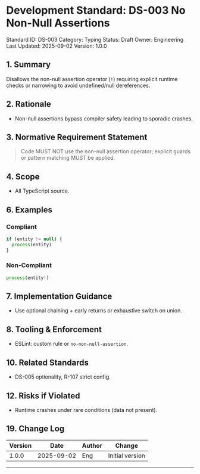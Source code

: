 # Development Standard: DS-003 No Non-Null Assertions

Standard ID: DS-003
Category: Typing
Status: Draft
Owner: Engineering
Last Updated: 2025-09-02
Version: 1.0.0

## 1. Summary

Disallows the non-null assertion operator (`!`) requiring explicit runtime checks or narrowing to avoid undefined/null dereferences.

## 2. Rationale

- Non-null assertions bypass compiler safety leading to sporadic crashes.

## 3. Normative Requirement Statement

> Code MUST NOT use the non-null assertion operator; explicit guards or pattern matching MUST be applied.

## 4. Scope

- All TypeScript source.

## 6. Examples

### Compliant

```ts
if (entity != null) {
  process(entity)
}
```

### Non-Compliant

```ts
process(entity!)
```

## 7. Implementation Guidance

- Use optional chaining + early returns or exhaustive switch on union.

## 8. Tooling & Enforcement

- ESLint: custom rule or `no-non-null-assertion`.

## 10. Related Standards

- DS-005 optionality, R-107 strict config.

## 12. Risks if Violated

- Runtime crashes under rare conditions (data not present).

## 19. Change Log

| Version | Date | Author | Change |
| ------- | ---- | ------ | ------ |
| 1.0.0 | 2025-09-02 | Eng | Initial version |

---
